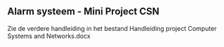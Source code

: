 ## Alarm systeem - Mini Project CSN
Zie de verdere handleiding in het bestand Handleiding project Computer Systems and Networks.docx
